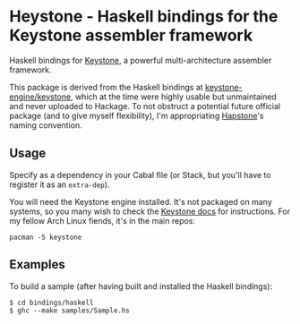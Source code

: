 # Heystone - Haskell bindings for the Keystone assembler framework
[keystone-gh]: https://github.com/keystone-engine/keystone
[keystone-gh-hs]: https://github.com/keystone-engine/keystone/tree/master/bindings/haskell
[hapstone-gh]: https://github.com/ibabushkin/hapstone

Haskell bindings for [Keystone][keystone-gh], a powerful multi-architecture
assembler framework.

This package is derived from the Haskell bindings at
[keystone-engine/keystone][keystone-gh-hs], which at the time were highly usable
but unmaintained and never uploaded to Hackage. To not obstruct a potential
future official package (and to give myself flexibility), I'm appropriating
[Hapstone][hapstone-gh]'s naming convention.

## Usage
Specify as a dependency in your Cabal file (or Stack, but you'll have to
register it as an `extra-dep`).

You will need the Keystone engine installed. It's not packaged on many systems,
so you many wish to check the [Keystone
docs](https://www.keystone-engine.org/docs/) for instructions. For my fellow
Arch Linux fiends, it's in the main repos:

    pacman -S keystone

## Examples
To build a sample (after having built and installed the Haskell bindings):

```
$ cd bindings/haskell
$ ghc --make samples/Sample.hs
```

